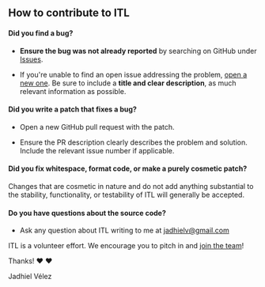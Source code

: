 ## How to contribute to ITL

#### **Did you find a bug?**

* **Ensure the bug was not already reported** by searching on GitHub under [Issues](https://github.com/Jadhielv/ITL/issues).

* If you're unable to find an open issue addressing the problem, [open a new one](https://github.com/Jadhielv/ITL/issues/new/choose). Be sure to include a **title and clear description**, as much relevant information as possible.

#### **Did you write a patch that fixes a bug?**

* Open a new GitHub pull request with the patch.

* Ensure the PR description clearly describes the problem and solution. Include the relevant issue number if applicable.

#### **Did you fix whitespace, format code, or make a purely cosmetic patch?**

Changes that are cosmetic in nature and do not add anything substantial to the stability, functionality, or testability of ITL will generally be accepted.

#### **Do you have questions about the source code?**

* Ask any question about ITL writing to me at jadhielv@gmail.com

ITL is a volunteer effort. We encourage you to pitch in and [join the team](https://github.com/Jadhielv/ITL/graphs/contributors)!

Thanks! :heart: :heart:

Jadhiel Vélez